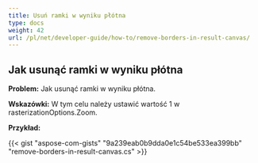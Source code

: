 ```yaml
---
title: Usuń ramki w wyniku płótna
type: docs
weight: 42
url: /pl/net/developer-guide/how-to/remove-borders-in-result-canvas/
---
```


## **Jak usunąć ramki w wyniku płótna**

**Problem:** Jak usunąć ramki w wyniku płótna.

**Wskazówki:** W tym celu należy ustawić wartość 1 w rasterizationOptions.Zoom.

**Przykład:**

{{< gist "aspose-com-gists" "9a239eab0b9dda0e1c54be533ea399bb" "remove-borders-in-result-canvas.cs" >}}
